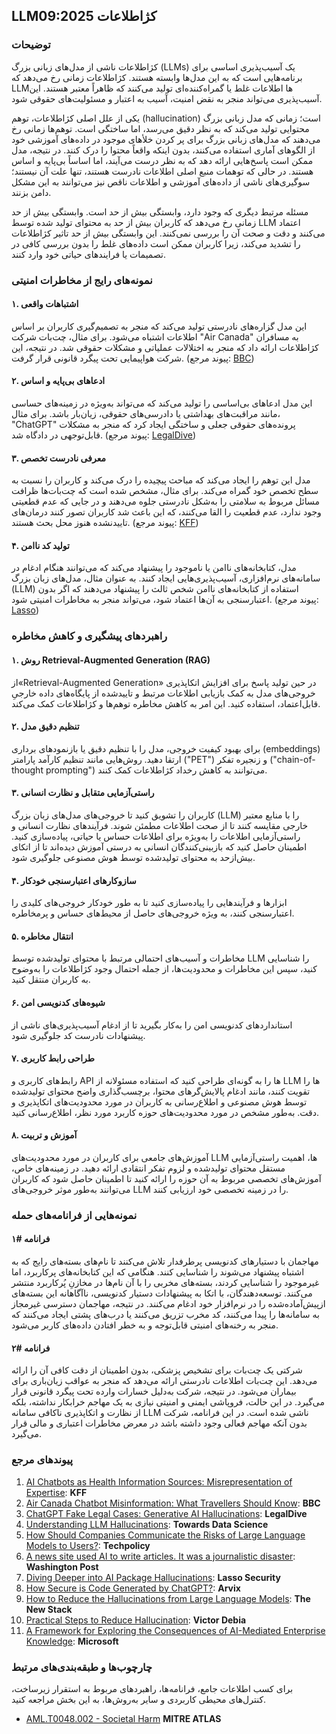 ## LLM09:2025 کژاطلاعات

### توضیحات

کژاطلاعات ناشی از مدل‌های زبانی بزرگ (LLMs) یک آسیب‌پذیری اساسی برای برنامه‌هایی است که به این مدل‌ها وابسته هستند. کژاطلاعات زمانی رخ می‌دهد که LLMها اطلاعات غلط یا گمراه‌کننده‌ای تولید می‌کنند که ظاهراً معتبر هستند. این آسیب‌پذیری می‌تواند منجر به نقض امنیت، آسیب به اعتبار و مسئولیت‌های حقوقی شود.

یکی از علل اصلی کژاطلاعات، توهم (hallucination) است؛ زمانی که مدل زبانی بزرگ محتوایی تولید می‌کند که به نظر دقیق می‌رسد، اما ساختگی است. توهم‌ها زمانی رخ می‌دهند که مدل‌های زبانی بزرگ برای پر کردن خلأهای موجود در داده‌های آموزشی خود از الگوهای آماری استفاده می‌کنند، بدون اینکه واقعاً محتوا را درک کنند. در نتیجه، مدل ممکن است پاسخ‌هایی ارائه دهد که به نظر درست می‌آیند، اما اساساً بی‌پایه و اساس هستند. در حالی که توهمات منبع اصلی اطلاعات نادرست هستند، تنها علت آن نیستند؛ سوگیری‌های ناشی از داده‌های آموزشی و اطلاعات ناقص نیز می‌توانند به این مشکل دامن بزنند.

مسئله مرتبط دیگری که وجود دارد، وابستگی بیش از حد است. وابستگی بیش از حد زمانی رخ می‌دهد که کاربران بیش از حد به محتوای تولید شده توسط LLM اعتماد می‌کنند و دقت و صحت آن را بررسی نمی‌کنند. این وابستگی بیش از حد تاثیر کژاطلاعات را تشدید می‌کند، زیرا کاربران ممکن است داده‌های غلط را بدون بررسی کافی در تصمیمات یا فرایندهای حیاتی خود وارد کنند.

### نمونه‌های رایج از مخاطرات امنیتی

#### ۱. اشتباهات واقعی

  این مدل گزاره‌های نادرستی تولید می‌کند که منجر به تصمیم‌گیری کاربران بر اساس اطلاعات اشتباه می‌شود. برای مثال، چت‌بات شرکت "Air Canada" به مسافران کژاطلاعات ارائه داد که منجر به اختلالات عملیاتی و مشکلات حقوقی شد. در نتیجه، این شرکت هواپیمایی تحت پیگرد قانونی قرار گرفت.
  (پیوند مرجع: [BBC](https://www.bbc.com/travel/article/20240222-air-canada-chatbot-misinformation-what-travellers-should-know))

#### ۲. ادعاهای بی‌پایه و اساس

  این مدل ادعاهای بی‌اساسی را تولید می‌کند که می‌تواند به‌ویژه در زمینه‌های حساسی مانند مراقبت‌های بهداشتی یا دادرسی‌های حقوقی، زیان‌بار باشد. برای مثال، "ChatGPT" پرونده‌های حقوقی جعلی و ساختگی ایجاد کرد که منجر به مشکلات قابل‌توجهی در دادگاه شد.
  (پیوند مرجع: [LegalDive](https://www.legaldive.com/news/chatgpt-fake-legal-cases-generative-ai-hallucinations/651557/))

#### ۳. معرفی نادرست تخصص

  مدل این توهم را ایجاد می‌کند که مباحث پیچیده را درک می‌کند و کاربران را نسبت به سطح تخصص خود گمراه می‌کند. برای مثال، مشخص شده است که چت‌بات‌ها ظرافت مسائل مربوط به سلامتی را به‌‌شکل نادرستی جلوه می‌دهند و در جایی که عدم قطعیتی وجود ندارد، عدم قطعیت را القا می‌کنند، که این باعث شد کاربران تصور کنند درمان‌های تایید‌نشده هنوز محل بحث هستند.
  (پیوند مرجع: [KFF](https://www.kff.org/health-misinformation-monitor/volume-05/))

#### ۴. تولید کد ناامن

  مدل، کتابخانه‌های ناامن یا ناموجود را پیشنهاد می‌کند که می‌توانند هنگام ادغام در سامانه‌های نرم‌افزاری، آسیب‌پذیری‌هایی ایجاد کنند. به عنوان مثال، مدل‌های زبان بزرگ (LLM) استفاده از کتابخانه‌های ناامن شخص ثالث را پیشنهاد می‌دهند که اگر بدون اعتبارسنجی به آن‌ها اعتماد شود، می‌تواند منجر به مخاطرات امنیتی شود.
  (پیوند مرجع: [Lasso](https://www.lasso.security/blog/ai-package-hallucinations))

### راهبردهای پیشگیری و کاهش مخاطره

#### ۱. روش Retrieval-Augmented Generation (RAG)

  از«Retrieval-Augmented Generation» در حین تولید پاسخ برای افزایش اتکاپذیری خروجی‌های مدل به کمک بازیابی اطلاعات مرتبط و تاییدشده از پایگاه‌های داده خارجیِ قابل‌اعتماد، استفاده کنید. این امر به کاهش مخاطره توهم‌ها و کژاطلاعات کمک می‌کند.

#### ۲. تنظیم دقیق مدل

  برای بهبود کیفیت خروجی، مدل را با تنظیم دقیق یا بازنمود‌های برداری (embeddings) ارتقا دهید. روش‌هایی مانند تنظیم کارآمد پارامتر ("PET") و زنجیره تفکر ("chain-of-thought prompting") می‌توانند به کاهش رخداد کژاطلاعات کمک کنند.

#### ۳. راستی‌آزمایی متقابل و نظارت انسانی

  کاربران را تشویق کنید تا خروجی‌های مدل‌های زبان بزرگ (LLM) را با منابع معتبر خارجی مقایسه کنند تا از صحت اطلاعات مطمئن شوند. فرآیندهای نظارت انسانی و راستی‌آزمایی اطلاعات را به‌ویژه برای اطلاعات حساس یا حیاتی، پیاده‌سازی کنید. اطمینان حاصل کنید که بازبینی‌کنندگان انسانی به درستی آموزش دیده‌اند تا از اتکای بیش‌ازحد به محتوای تولیدشده توسط هوش مصنوعی جلوگیری شود.

#### ۴. سازوکارهای اعتبارسنجی خودکار

  ابزارها و فرآیندهایی را پیاده‌سازی کنید تا به طور خودکار خروجی‌های کلیدی را اعتبارسنجی کنند، به ویژه خروجی‌های حاصل از محیط‌های حساس و پرمخاطره.

#### ۵. انتقال مخاطره

  مخاطرات و آسیب‌های احتمالی مرتبط با محتوای تولیدشده توسط LLM را شناسایی کنید، سپس این مخاطرات و محدودیت‌ها، از جمله احتمال وجود کژاطلاعات را به‌وضوح به کاربران منتقل کنید.

#### ۶. شیوه‌های کدنویسی امن

  استانداردهای کدنویسی امن را به‌کار بگیرید تا از ادغام آسیب‌پذیری‌های ناشی از پیشنهادات نادرست کد جلوگیری شود.

#### ۷. طراحی رابط کاربری

  رابط‌های کاربری و  API ها را به گونه‌ای طراحی کنید که استفاده مسئولانه از LLM ها را تقویت کنند، مانند ادغام پالایش‌گرهای محتوا، برچسب‌گذاری واضح محتوای تولیدشده توسط هوش مصنوعی و اطلاع‌رسانی به کاربران در مورد محدودیت‌های اتکاپذیری و دقت. به‌طور مشخص در مورد محدودیت‌های حوزه کاربرد مورد نظر، اطلاع‌رسانی کنید.

#### ۸. آموزش و تربیت

  آموزش‌های جامعی برای کاربران در مورد محدودیت‌های LLM ها، اهمیت راستی‌آزمایی مستقل محتوای تولیدشده و لزوم تفکر انتقادی ارائه دهید. در زمینه‌های خاص، آموزش‌های تخصصی مربوط به آن حوزه را ارائه کنید تا اطمینان حاصل شود که کاربران می‌توانند به‌طور موثر خروجی‌های LLM را در زمینه تخصصی خود ارزیابی کنند.

### نمونه‌هایی از فرانامه‌های حمله

#### فرانامه #۱

  مهاجمان با دستیارهای کدنویسی پرطرفدار تلاش می‌کنند تا نام‌های بسته‌های رایج که به اشتباه پیشنهاد می‌شوند را شناسایی کنند. هنگامی که این کتابخانه‌های پرکاربرد، اما غیرموجود را شناسایی کردند، بسته‌های مخربی را با آن نام‌ها در مخازنِ پُرکاربرد منتشر می‌کنند. توسعه‌دهندگان، با اتکا به پیشنهادات دستیار کدنویسی، ناآگاهانه این بسته‌های ازپیش‌آماده‌شده را در نرم‌افزار خود ادغام می‌کنند. در نتیجه، مهاجمان دسترسی غیرمجاز به سامانه‌ها را پیدا می‌کنند، کد مخرب تزریق می‌کنند یا درب‌های پشتی ایجاد می‌کنند که منجر به رخنه‌های امنیتی قابل‌توجه و به خطر افتادن داده‌های کاربر می‌شود.

#### فرانامه #۲

  شرکتی یک چت‌بات برای تشخیص پزشکی،  بدون اطمینان از دقت کافی آن را ارائه می‌دهد. این چت‌بات اطلاعات نادرستی ارائه می‌دهد که منجر به عواقب زیان‌باری برای بیماران می‌شود. در نتیجه، شرکت به‌دلیل خسارات وارده تحت پیگرد قانونی قرار می‌گیرد. در این حالت، فروپاشی ایمنی و امنیتی نیازی به یک مهاجم خرابکار نداشته، بلکه از نظارت و اتکاپذیری ناکافی سامانه LLM ناشی شده است. در این فرانامه، شرکت بدون آنکه مهاجم فعالی وجود داشته باشد در معرض مخاطرات اعتباری و مالی قرار می‌گیرد.

### پیوند‌های مرجع

1. [AI Chatbots as Health Information Sources: Misrepresentation of Expertise](https://www.kff.org/health-misinformation-monitor/volume-05/): **KFF**
2. [Air Canada Chatbot Misinformation: What Travellers Should Know](https://www.bbc.com/travel/article/20240222-air-canada-chatbot-misinformation-what-travellers-should-know): **BBC**
3. [ChatGPT Fake Legal Cases: Generative AI Hallucinations](https://www.legaldive.com/news/chatgpt-fake-legal-cases-generative-ai-hallucinations/651557/): **LegalDive**
4. [Understanding LLM Hallucinations](https://towardsdatascience.com/llm-hallucinations-ec831dcd7786): **Towards Data Science**
5. [How Should Companies Communicate the Risks of Large Language Models to Users?](https://techpolicy.press/how-should-companies-communicate-the-risks-of-large-language-models-to-users/): **Techpolicy**
6. [A news site used AI to write articles. It was a journalistic disaster](https://www.washingtonpost.com/media/2023/01/17/cnet-ai-articles-journalism-corrections/): **Washington Post**
7. [Diving Deeper into AI Package Hallucinations](https://www.lasso.security/blog/ai-package-hallucinations): **Lasso Security**
8. [How Secure is Code Generated by ChatGPT?](https://arxiv.org/abs/2304.09655): **Arvix**
9. [How to Reduce the Hallucinations from Large Language Models](https://thenewstack.io/how-to-reduce-the-hallucinations-from-large-language-models/): **The New Stack**
10. [Practical Steps to Reduce Hallucination](https://newsletter.victordibia.com/p/practical-steps-to-reduce-hallucination): **Victor Debia**
11. [A Framework for Exploring the Consequences of AI-Mediated Enterprise Knowledge](https://www.microsoft.com/en-us/research/publication/a-framework-for-exploring-the-consequences-of-ai-mediated-enterprise-knowledge-access-and-identifying-risks-to-workers/): **Microsoft**

### چارچوب‌ها و طبقه‌بندی‌های مرتبط

برای کسب اطلاعات جامع، فرانامه‌ها، راهبردهای مربوط به استقرار زیرساخت، کنترل‌های محیطی کاربردی و سایر به‌روش‌ها، به این بخش مراجعه کنید.

- [AML.T0048.002 - Societal Harm](https://atlas.mitre.org/techniques/AML.T0048) **MITRE ATLAS**
